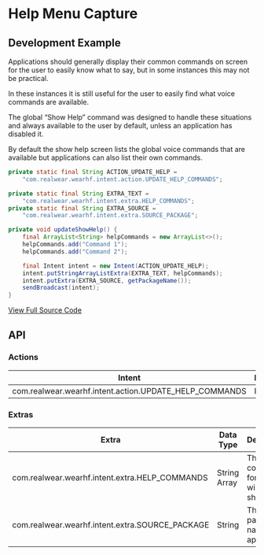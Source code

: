 # Help Menu Capture

## Development Example

Applications should generally display their common commands on screen for the user to easily know what to say, but in some instances this may not be practical.

In these instances it is still useful for the user to easily find what voice commands are available.

The global “Show Help” command was designed to handle these situations and always available to the user by default, unless an application has disabled it.

By default the show help screen lists the global voice commands that are available but applications can also list their own commands.

```java
private static final String ACTION_UPDATE_HELP =
    "com.realwear.wearhf.intent.action.UPDATE_HELP_COMMANDS";

private static final String EXTRA_TEXT =
    "com.realwear.wearhf.intent.extra.HELP_COMMANDS";
private static final String EXTRA_SOURCE =
    "com.realwear.wearhf.intent.extra.SOURCE_PACKAGE";

private void updateShowHelp() {
    final ArrayList<String> helpCommands = new ArrayList<>();
    helpCommands.add("Command 1");
    helpCommands.add("Command 2");

    final Intent intent = new Intent(ACTION_UPDATE_HELP);
    intent.putStringArrayListExtra(EXTRA_TEXT, helpCommands);
    intent.putExtra(EXTRA_SOURCE, getPackageName());
    sendBroadcast(intent);
}
```

[View Full Source Code](https://github.com/realwear/Developer-Examples/blob/master/hmt1developerexamples/src/main/java/com/realwear/hmt1developerexamples/ShowHelpActivity.java)

## API

### Actions

| Intent                                                 | Description |
| ------------------------------------------------------ | ----------- |
| com.realwear.wearhf.intent.action.UPDATE_HELP_COMMANDS | Intent name |

### Extras

| Extra                                           | Data Type    | Description                                      |
| ----------------------------------------------- | ------------ | ------------------------------------------------ |
| com.realwear.wearhf.intent.extra.HELP_COMMANDS  | String Array | The list of commands for the help window to show |
| com.realwear.wearhf.intent.extra.SOURCE_PACKAGE | String       | The package name of the application              |
